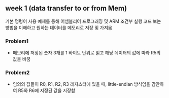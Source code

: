 ## week 1 (data transfer to or from Mem)
기본 명령어 사용 예제를 통해 어셈블리어 프로그래밍 및 ARM 조건부 실행 코드 보는 방법을 이해하고 원하는 데이터를 메모리로 저장 및 가져옴

### Problem1
- 메모리에 저장된 숫자 3개를 1 바이트 단위로 읽고 해당 데이터의 값에 따라 R5의 값을 바꿈

### Problem2
- 임의의 값들이 R0, R1, R2, R3 레지스터에 있을 때, little-endian 방식임을 감안하여 R5와 R6에 지정된 값을 저장함
